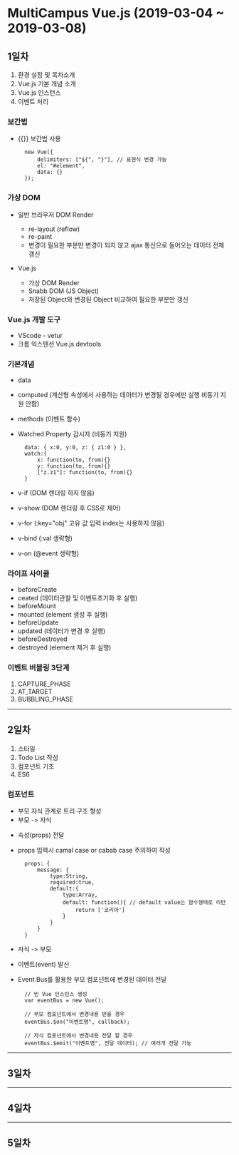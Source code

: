 # MultiCampus Vue.js (2019-03-04  ~ 2019-03-08)

## 1일차
1. 환경 설정 및 목차소개
2. Vue.js 기본 개념 소개
3. Vue.js 인스턴스
4. 이벤트 처리

### 보간법
* {{}} 보간법 사용

        new Vue({
            delimiters: ["${", "}"], // 표현식 변경 가능
            el: "#element",
            data: {}
        });

### 가상 DOM
* 일반 브라우저 DOM Render
    - re-layout (reflow)
    - re-paint
    - 변경이 필요한 부분만 변경이 되지 않고 ajax 통신으로 들어오는 데이터 전체 갱신

* Vue.js
    - 가상 DOM Render
    - Snabb DOM (JS Object)
    - 저장된 Object와 변경된 Object 비교하여 필요한 부분만 갱신

### Vue.js 개발 도구
* VScode - vetur
* 크롬 익스텐션 Vue.js devtools

### 기본개념
* data
* computed (계산형 속성에서 사용하는 데이터가 변경될 경우에만 실행 비동기 지원 안함)
* methods (이벤트 함수)
* Watched Property 감시자 (비동기 지원)

        data: { x:0, y:0, z: { z1:0 } },
        watch:{ 
            x: function(to, from){}
            y: function(to, from){}
            ["z.z1"]: function(to, from){}
        }

* v-if (DOM 렌더링 하지 않음)
* v-show (DOM 렌더링 후 CSS로 제어)
* v-for (:key="obj" 고유 값 입력 index는 사용하지 않음)
* v-bind (:val 생략형)
* v-on (@event 생략형)

### 라이프 사이클
* beforeCreate
* ceated (데이터관찰 및 이벤트초기화 후 실행)
* beforeMount
* mounted (element 생성 후 실행)
* beforeUpdate
* updated (데이터가 변경 후 실행)
* beforeDestroyed
* destroyed (element 제거 후 실행)

### 이벤트 버블링  3단계
1. CAPTURE_PHASE
2. AT_TARGET
3. BUBBLING_PHASE

----------------------------

## 2일차
1. 스타일
2. Todo List 작성
3. 컴포넌트 기초
4. ES6

### 컴포넌트
* 부모 자식 관계로 트리 구조 형성
* 부모 -> 자식
- 속성(props) 전달
- props 입력시 camal case or cabab case 주의하여 작성

        props: {
            message: {
                type:String, 
                required:true, 
                default:{
                    type:Array,
                    default: function(){ // default value는 함수형태로 리턴
                        return ['코리아']
                    }
                }
            }
        }

* 자식 -> 부모
- 이벤트(event) 발신
* Event Bus를 활용한 부모 컴포넌트에 변경된 데이터 전달

        // 빈 Vue 인스턴스 생성
        var eventBus = new Vue();
        
        // 부모 컴포넌트에서 변경내용 받을 경우
        eventBus.$on("이벤트명", callback);

        // 자식 컴포넌트에서 변경내용 전달 할 경우
        eventBus.$emit("이벤트명", 전달 데이터); // 여러개 전달 가능

    


----------------------------

## 3일차


----------------------------

## 4일차


----------------------------

## 5일차



